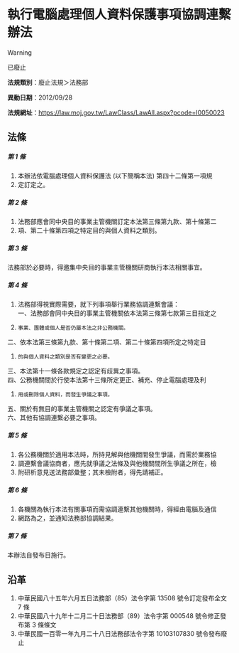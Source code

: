 # 執行電腦處理個人資料保護事項協調連繫辦法


> [!WARNING]
> 已廢止


**法規類別**：廢止法規＞法務部

**異動日期**：2012/09/28  

**法規網址**：https://law.moj.gov.tw/LawClass/LawAll.aspx?pcode=I0050023



## 法條
##### 第 1 條
1. 本辦法依電腦處理個人資料保護法 (以下簡稱本法) 第四十二條第一項規
1. 定訂定之。

##### 第 2 條
1. 法務部應會同中央目的事業主管機關訂定本法第三條第九款、第十條第二
1. 項、第二十條第四項之特定目的與個人資料之類別。

##### 第 3 條
法務部於必要時，得邀集中央目的事業主管機關研商執行本法相關事宜。

##### 第 4 條
1. 法務部得視實際需要，就下列事項舉行業務協調連繫會議：  
一、法務部會同中央目的事業主管機關依本法第三條第七款第三目指定之
1.     事業、團體或個人是否仍屬本法之非公務機關。  
二、依本法第三條第九款、第十條第二項、第二十條第四項所定之特定目
1.     的與個人資料之類別是否有變更之必要。  
三、本法第十一條各款規定之認定有歧異之事項。  
四、公務機關間於行使本法第十三條所定更正、補充、停止電腦處理及利
1.     用或刪除個人資料，而發生爭議之事項。  
五、關於有無目的事業主管機關之認定有爭議之事項。  
六、其他有協調連繫必要之事項。

##### 第 5 條
1. 各公務機關於適用本法時，所持見解與他機關間發生爭議，而需於業務協
1. 調連繫會議協商者，應先就爭議之法條及與他機關間所生爭議之所在，檢
1. 附研析意見送法務部彙整；其未檢附者，得先請補正。

##### 第 6 條
1. 各機關為執行本法有關事項而需協調連繫其他機關時，得經由電腦及通信
1. 網路為之，並通知法務部協調結果。

##### 第 7 條
本辦法自發布日施行。

## 沿革
1. 中華民國八十五年六月五日法務部（85）法令字第 13508  號令訂定發布全文 7  條
1. 中華民國八十九年十二月二十日法務部（89）法令字第 000548 號令修正發布第 3  條條文
1. 中華民國一百零一年九月二十八日法務部法令字第 10103107830  號令發布廢止
